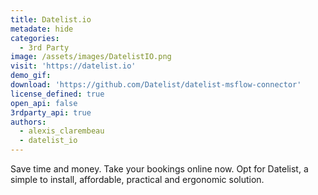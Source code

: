 ```yaml
---
title: Datelist.io
metadate: hide
categories:
  - 3rd Party
image: /assets/images/DatelistIO.png
visit: 'https://datelist.io'
demo_gif:
download: 'https://github.com/Datelist/datelist-msflow-connector'
license_defined: true
open_api: false
3rdparty_api: true
authors:
  - alexis_clarembeau
  - datelist_io
---
```

Save time and money. Take your bookings online now. Opt for Datelist, a simple to install, affordable, practical and ergonomic solution.
